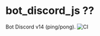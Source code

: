 # bot_discord_js ??
Bot Discord v14 (ping/pong).
![CI](https://github.com/JohananCruz19/bot_discord_js/actions/workflows/ci.yml/badge.svg)
